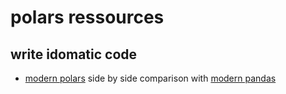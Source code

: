 # polars ressources

## write idomatic code

- [modern polars](https://kevinheavey.github.io/modern-polars/) side by side comparison with [modern pandas](https://tomaugspurger.net/posts/modern-1-intro/)
